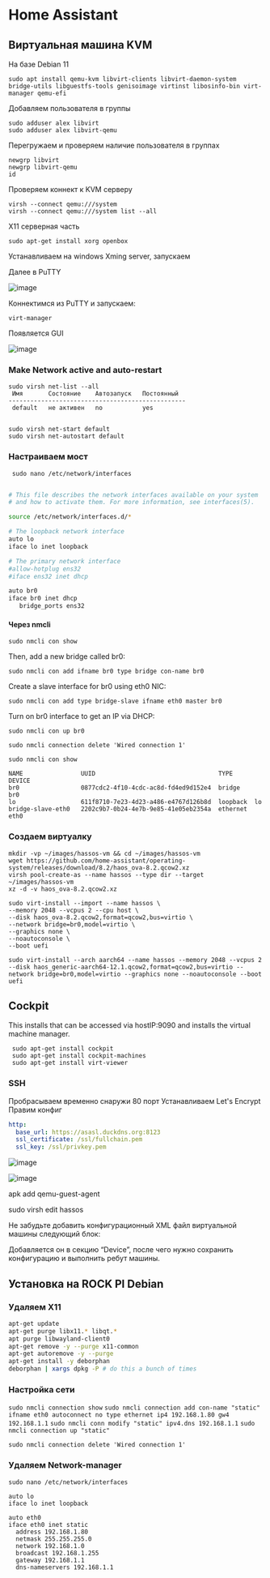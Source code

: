 # Home Assistant

## Виртуальная машина KVM

На базе Debian 11

```
sudo apt install qemu-kvm libvirt-clients libvirt-daemon-system bridge-utils libguestfs-tools genisoimage virtinst libosinfo-bin virt-manager qemu-efi
```

Добавляем пользователя в группы
```
sudo adduser alex libvirt
sudo adduser alex libvirt-qemu
```

Перегружаем и проверяем наличие пользователя в группах
```
newgrp libvirt
newgrp libvirt-qemu
id
```

Проверяем коннект к KVM серверу
```
virsh --connect qemu:///system
virsh --connect qemu:///system list --all
```

X11 серверная часть
```
sudo apt-get install xorg openbox
```

Устанавливаем на windows Xming server, запускаем

Далее в PuTTY

![image](https://user-images.githubusercontent.com/13304485/176812289-9811ce94-f167-4565-94e0-64438bd94efd.png)

Коннектимся из PuTTY и запускаем:
```
virt-manager
```

Появляется GUI

![image](https://user-images.githubusercontent.com/13304485/176993391-0b46efa3-5be6-4ada-bce8-3ef5a3a53f81.png)

### Make Network active and auto-restart

```
sudo virsh net-list --all
 Имя       Состояние    Автозапуск   Постоянный
-------------------------------------------------
 default   не активен   no           yes


sudo virsh net-start default
sudo virsh net-autostart default
```

### Настраиваем мост
``` sudo nano /etc/network/interfaces```

```bash

# This file describes the network interfaces available on your system
# and how to activate them. For more information, see interfaces(5).

source /etc/network/interfaces.d/*

# The loopback network interface
auto lo
iface lo inet loopback

# The primary network interface
#allow-hotplug ens32
#iface ens32 inet dhcp

auto br0
iface br0 inet dhcp
   bridge_ports ens32

```

#### Через nmcli

`sudo nmcli con show`

Then, add a new bridge called br0:

`sudo nmcli con add ifname br0 type bridge con-name br0`

Create a slave interface for br0 using eth0 NIC:

`sudo nmcli con add type bridge-slave ifname eth0 master br0`

Turn on br0 interface to get an IP via DHCP:

`sudo nmcli con up br0`

`sudo nmcli connection delete 'Wired connection 1'`

`sudo nmcli con show`

```
NAME                UUID                                  TYPE      DEVICE 
br0                 0877cdc2-4f10-4cdc-ac8d-fd4ed9d152e4  bridge    br0    
lo                  611f8710-7e23-4d23-a486-e4767d126b8d  loopback  lo     
bridge-slave-eth0   2202c9b7-0b24-4e7b-9e85-41e05eb2354a  ethernet  eth0  
```

### Создаем виртуалку

```
mkdir -vp ~/images/hassos-vm && cd ~/images/hassos-vm
wget https://github.com/home-assistant/operating-system/releases/download/8.2/haos_ova-8.2.qcow2.xz
virsh pool-create-as --name hassos --type dir --target ~/images/hassos-vm
xz -d -v haos_ova-8.2.qcow2.xz
```

```
sudo virt-install --import --name hassos \
--memory 2048 --vcpus 2 --cpu host \
--disk haos_ova-8.2.qcow2,format=qcow2,bus=virtio \
--network bridge=br0,model=virtio \
--graphics none \
--noautoconsole \
--boot uefi
```

```
sudo virt-install --arch aarch64 --name hassos --memory 2048 --vcpus 2 --disk haos_generic-aarch64-12.1.qcow2,format=qcow2,bus=virtio --network bridge=br0,model=virtio --graphics none --noautoconsole --boot uefi
```


## Cockpit
This installs  that can be accessed via hostIP:9090 and installs the virtual machine manager.
```
 sudo apt-get install cockpit
 sudo apt-get install cockpit-machines
 sudo apt-get install virt-viewer
```

### SSH
Пробрасываем временно снаружи 80 порт
Устанавливаем Let's Encrypt
Правим конфиг
```yaml
http:
  base_url: https://asasl.duckdns.org:8123
  ssl_certificate: /ssl/fullchain.pem
  ssl_key: /ssl/privkey.pem
```



![image](https://user-images.githubusercontent.com/13304485/177000877-e9fe1d8e-0dda-431d-9ab2-ed1e745d6af6.png)

![image](https://user-images.githubusercontent.com/13304485/177000951-747ee874-5a4e-418b-bd9e-30f4e7bce87b.png)

apk add qemu-guest-agent

sudo virsh edit hassos

Не забудьте добавить конфигурационный XML файл виртуальной машины следующий блок:

<channel type='unix'>

<target type='virtio' name='org.qemu.guest_agent.0'/>

</channel>
Добавляется он в секцию “Device”, после чего нужно сохранить конфигурацию и выполнить ребут машины.


## Установка на ROCK PI Debian

### Удаляем X11

```bash
apt-get update
apt-get purge libx11.* libqt.*
apt purge libwayland-client0
apt-get remove -y --purge x11-common
apt-get autoremove -y --purge
apt-get install -y deborphan
deborphan | xargs dpkg -P # do this a bunch of times
```

### Настройка сети
`sudo nmcli connection show`
`sudo nmcli connection add con-name "static" ifname eth0 autoconnect no type ethernet ip4 192.168.1.80 gw4 192.168.1.1`
`sudo nmcli conn modify "static" ipv4.dns 192.168.1.1`
`sudo nmcli connection up "static"`

`sudo nmcli connection delete 'Wired connection 1'`

### Удаляем Network-manager

`sudo nano /etc/network/interfaces`

```
auto lo
iface lo inet loopback

auto eth0
iface eth0 inet static
  address 192.168.1.80
  netmask 255.255.255.0
  network 192.168.1.0
  broadcast 192.168.1.255
  gateway 192.168.1.1
  dns-nameservers 192.168.1.1
```

